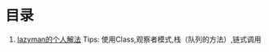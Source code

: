 # 目录
1. [lazyman的个人解法](https://github.com/Alkaidx/Alkaidx-Note/blob/master/20180203/Lazyman.md)
    Tips: 使用Class,观察者模式,栈（队列的方法）,链式调用